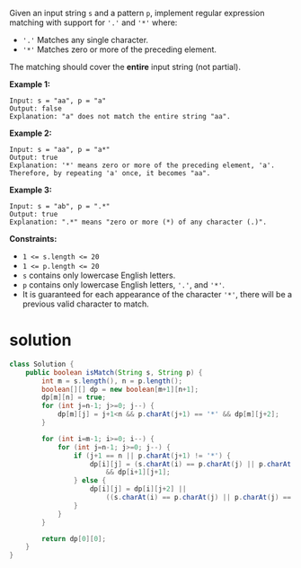 Given an input string `s` and a pattern `p`, implement regular expression matching with support for `'.'` and `'*'` where:

- `'.'` Matches any single character.
- `'*'` Matches zero or more of the preceding element.

The matching should cover the **entire** input string (not partial).

 

**Example 1:**

```
Input: s = "aa", p = "a"
Output: false
Explanation: "a" does not match the entire string "aa".
```

**Example 2:**

```
Input: s = "aa", p = "a*"
Output: true
Explanation: '*' means zero or more of the preceding element, 'a'. Therefore, by repeating 'a' once, it becomes "aa".
```

**Example 3:**

```
Input: s = "ab", p = ".*"
Output: true
Explanation: ".*" means "zero or more (*) of any character (.)".
```

 

**Constraints:**

- `1 <= s.length <= 20`
- `1 <= p.length <= 20`
- `s` contains only lowercase English letters.
- `p` contains only lowercase English letters, `'.'`, and `'*'`.
- It is guaranteed for each appearance of the character `'*'`, there will be a previous valid character to match.

# solution

```java
class Solution {
    public boolean isMatch(String s, String p) {
        int m = s.length(), n = p.length();
        boolean[][] dp = new boolean[m+1][n+1];
        dp[m][n] = true;
        for (int j=n-1; j>=0; j--) {
            dp[m][j] = j+1<n && p.charAt(j+1) == '*' && dp[m][j+2];
        }

        for (int i=m-1; i>=0; i--) {
            for (int j=n-1; j>=0; j--) {
                if (j+1 == n || p.charAt(j+1) != '*') {
                    dp[i][j] = (s.charAt(i) == p.charAt(j) || p.charAt(j) == '.')
                        && dp[i+1][j+1];
                } else {
                    dp[i][j] = dp[i][j+2] || 
                        ((s.charAt(i) == p.charAt(j) || p.charAt(j) == '.') && dp[i+1][j]);
                }
            }
        }

        return dp[0][0];
    }
}
```

